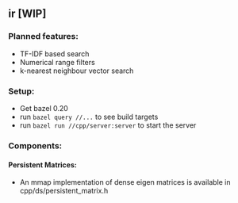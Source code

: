 ## ir [WIP]

### Planned features:
- TF-IDF based search
- Numerical range filters
- k-nearest neighbour vector search

### Setup:
- Get bazel 0.20
- run `bazel query //...` to see build targets
- run `bazel run //cpp/server:server` to start the server

### Components:
#### Persistent Matrices:
- An mmap implementation of dense eigen matrices is available in cpp/ds/persistent_matrix.h

